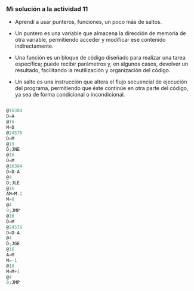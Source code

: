 <!-- Resumen
Enunciado:

Vas a listar los principales conceptos que aprendiste en esta unidad.
Explica dichos conceptos y muestra un ejemplo usado en la unidad.
Entrega: en tu bitácora la respuesta a las cuestiones anteriores.-->

### Mi solución a la actividad 11

- Aprendí a usar punteros, funciones, un poco más de saltos.

- Un puntero es una variable que almacena la dirección de memoria de otra variable, permitiendo acceder y modificar ese contenido indirectamente.

- Una función es un bloque de código diseñado para realizar una tarea específica; puede recibir parámetros y, en algunos casos, devolver un resultado, facilitando la reutilización y organización del código.

- Un salto es una instrucción que altera el flujo secuencial de ejecución del programa, permitiendo que éste continúe en otra parte del código, ya sea de forma condicional o incondicional.

``` js

@16384 
D=A 
@16 
M=D 
@24576 
D=M 
@19 
D;JNE 
@16 
D=M 
@16384 
D=D-A 
@4 
D;JLE 
@16 
AM=M-1 
M=0 
@4 
0;JMP 
@16 
D=M 
@24576 
D=D-A 
@4 
D;JGE 
@16 
A=M 
M=-1 
@16 
M=M+1 
@4 
0;JMP 
```
